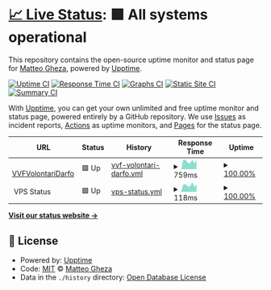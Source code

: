 # [📈 Live Status](https://status.matteogheza.it): <!--live status--> **🟩 All systems operational**

This repository contains the open-source uptime monitor and status page for [Matteo Gheza](https://www.matteogheza.it), powered by [Upptime](https://github.com/upptime/upptime).

[![Uptime CI](https://github.com/MatteoGheza/status.matteogheza.it/workflows/Uptime%20CI/badge.svg)](https://github.com/MatteoGheza/status.matteogheza.it/actions?query=workflow%3A%22Uptime+CI%22)
[![Response Time CI](https://github.com/MatteoGheza/status.matteogheza.it/workflows/Response%20Time%20CI/badge.svg)](https://github.com/MatteoGheza/status.matteogheza.it/actions?query=workflow%3A%22Response+Time+CI%22)
[![Graphs CI](https://github.com/MatteoGheza/status.matteogheza.it/workflows/Graphs%20CI/badge.svg)](https://github.com/MatteoGheza/status.matteogheza.it/actions?query=workflow%3A%22Graphs+CI%22)
[![Static Site CI](https://github.com/MatteoGheza/status.matteogheza.it/workflows/Static%20Site%20CI/badge.svg)](https://github.com/MatteoGheza/status.matteogheza.it/actions?query=workflow%3A%22Static+Site+CI%22)
[![Summary CI](https://github.com/MatteoGheza/status.matteogheza.it/workflows/Summary%20CI/badge.svg)](https://github.com/MatteoGheza/status.matteogheza.it/actions?query=workflow%3A%22Summary+CI%22)

With [Upptime](https://upptime.js.org), you can get your own unlimited and free uptime monitor and status page, powered entirely by a GitHub repository. We use [Issues](https://github.com/MatteoGheza/status.matteogheza.it/issues) as incident reports, [Actions](https://github.com/MatteoGheza/status.matteogheza.it/actions) as uptime monitors, and [Pages](https://status.matteogheza.it) for the status page.

<!--start: status pages-->
<!-- This summary is generated by Upptime (https://github.com/upptime/upptime) -->
<!-- Do not edit this manually, your changes will be overwritten -->
<!-- prettier-ignore -->
| URL | Status | History | Response Time | Uptime |
| --- | ------ | ------- | ------------- | ------ |
| <img alt="" src="https://favicons.githubusercontent.com/www.vvfvolontaridarfo.it" height="13"> [VVFVolontariDarfo](https://www.vvfvolontaridarfo.it) | 🟩 Up | [vvf-volontari-darfo.yml](https://github.com/MatteoGheza/status.matteogheza.it/commits/HEAD/history/vvf-volontari-darfo.yml) | <details><summary><img alt="Response time graph" src="./graphs/vvf-volontari-darfo/response-time-week.png" height="20"> 759ms</summary><br><a href="https://status.matteogheza.it/history/vvf-volontari-darfo"><img alt="Response time 670" src="https://img.shields.io/endpoint?url=https%3A%2F%2Fraw.githubusercontent.com%2FMatteoGheza%2Fstatus.matteogheza.it%2FHEAD%2Fapi%2Fvvf-volontari-darfo%2Fresponse-time.json"></a><br><a href="https://status.matteogheza.it/history/vvf-volontari-darfo"><img alt="24-hour response time 927" src="https://img.shields.io/endpoint?url=https%3A%2F%2Fraw.githubusercontent.com%2FMatteoGheza%2Fstatus.matteogheza.it%2FHEAD%2Fapi%2Fvvf-volontari-darfo%2Fresponse-time-day.json"></a><br><a href="https://status.matteogheza.it/history/vvf-volontari-darfo"><img alt="7-day response time 759" src="https://img.shields.io/endpoint?url=https%3A%2F%2Fraw.githubusercontent.com%2FMatteoGheza%2Fstatus.matteogheza.it%2FHEAD%2Fapi%2Fvvf-volontari-darfo%2Fresponse-time-week.json"></a><br><a href="https://status.matteogheza.it/history/vvf-volontari-darfo"><img alt="30-day response time 723" src="https://img.shields.io/endpoint?url=https%3A%2F%2Fraw.githubusercontent.com%2FMatteoGheza%2Fstatus.matteogheza.it%2FHEAD%2Fapi%2Fvvf-volontari-darfo%2Fresponse-time-month.json"></a><br><a href="https://status.matteogheza.it/history/vvf-volontari-darfo"><img alt="1-year response time 670" src="https://img.shields.io/endpoint?url=https%3A%2F%2Fraw.githubusercontent.com%2FMatteoGheza%2Fstatus.matteogheza.it%2FHEAD%2Fapi%2Fvvf-volontari-darfo%2Fresponse-time-year.json"></a></details> | <details><summary><a href="https://status.matteogheza.it/history/vvf-volontari-darfo">100.00%</a></summary><a href="https://status.matteogheza.it/history/vvf-volontari-darfo"><img alt="All-time uptime 100.00%" src="https://img.shields.io/endpoint?url=https%3A%2F%2Fraw.githubusercontent.com%2FMatteoGheza%2Fstatus.matteogheza.it%2FHEAD%2Fapi%2Fvvf-volontari-darfo%2Fuptime.json"></a><br><a href="https://status.matteogheza.it/history/vvf-volontari-darfo"><img alt="24-hour uptime 100.00%" src="https://img.shields.io/endpoint?url=https%3A%2F%2Fraw.githubusercontent.com%2FMatteoGheza%2Fstatus.matteogheza.it%2FHEAD%2Fapi%2Fvvf-volontari-darfo%2Fuptime-day.json"></a><br><a href="https://status.matteogheza.it/history/vvf-volontari-darfo"><img alt="7-day uptime 100.00%" src="https://img.shields.io/endpoint?url=https%3A%2F%2Fraw.githubusercontent.com%2FMatteoGheza%2Fstatus.matteogheza.it%2FHEAD%2Fapi%2Fvvf-volontari-darfo%2Fuptime-week.json"></a><br><a href="https://status.matteogheza.it/history/vvf-volontari-darfo"><img alt="30-day uptime 100.00%" src="https://img.shields.io/endpoint?url=https%3A%2F%2Fraw.githubusercontent.com%2FMatteoGheza%2Fstatus.matteogheza.it%2FHEAD%2Fapi%2Fvvf-volontari-darfo%2Fuptime-month.json"></a><br><a href="https://status.matteogheza.it/history/vvf-volontari-darfo"><img alt="1-year uptime 100.00%" src="https://img.shields.io/endpoint?url=https%3A%2F%2Fraw.githubusercontent.com%2FMatteoGheza%2Fstatus.matteogheza.it%2FHEAD%2Fapi%2Fvvf-volontari-darfo%2Fuptime-year.json"></a></details>
| <img alt="" src="https://favicons.githubusercontent.com/null" height="13"> VPS Status | 🟩 Up | [vps-status.yml](https://github.com/MatteoGheza/status.matteogheza.it/commits/HEAD/history/vps-status.yml) | <details><summary><img alt="Response time graph" src="./graphs/vps-status/response-time-week.png" height="20"> 118ms</summary><br><a href="https://status.matteogheza.it/history/vps-status"><img alt="Response time 113" src="https://img.shields.io/endpoint?url=https%3A%2F%2Fraw.githubusercontent.com%2FMatteoGheza%2Fstatus.matteogheza.it%2FHEAD%2Fapi%2Fvps-status%2Fresponse-time.json"></a><br><a href="https://status.matteogheza.it/history/vps-status"><img alt="24-hour response time 124" src="https://img.shields.io/endpoint?url=https%3A%2F%2Fraw.githubusercontent.com%2FMatteoGheza%2Fstatus.matteogheza.it%2FHEAD%2Fapi%2Fvps-status%2Fresponse-time-day.json"></a><br><a href="https://status.matteogheza.it/history/vps-status"><img alt="7-day response time 118" src="https://img.shields.io/endpoint?url=https%3A%2F%2Fraw.githubusercontent.com%2FMatteoGheza%2Fstatus.matteogheza.it%2FHEAD%2Fapi%2Fvps-status%2Fresponse-time-week.json"></a><br><a href="https://status.matteogheza.it/history/vps-status"><img alt="30-day response time 115" src="https://img.shields.io/endpoint?url=https%3A%2F%2Fraw.githubusercontent.com%2FMatteoGheza%2Fstatus.matteogheza.it%2FHEAD%2Fapi%2Fvps-status%2Fresponse-time-month.json"></a><br><a href="https://status.matteogheza.it/history/vps-status"><img alt="1-year response time 113" src="https://img.shields.io/endpoint?url=https%3A%2F%2Fraw.githubusercontent.com%2FMatteoGheza%2Fstatus.matteogheza.it%2FHEAD%2Fapi%2Fvps-status%2Fresponse-time-year.json"></a></details> | <details><summary><a href="https://status.matteogheza.it/history/vps-status">100.00%</a></summary><a href="https://status.matteogheza.it/history/vps-status"><img alt="All-time uptime 100.00%" src="https://img.shields.io/endpoint?url=https%3A%2F%2Fraw.githubusercontent.com%2FMatteoGheza%2Fstatus.matteogheza.it%2FHEAD%2Fapi%2Fvps-status%2Fuptime.json"></a><br><a href="https://status.matteogheza.it/history/vps-status"><img alt="24-hour uptime 100.00%" src="https://img.shields.io/endpoint?url=https%3A%2F%2Fraw.githubusercontent.com%2FMatteoGheza%2Fstatus.matteogheza.it%2FHEAD%2Fapi%2Fvps-status%2Fuptime-day.json"></a><br><a href="https://status.matteogheza.it/history/vps-status"><img alt="7-day uptime 100.00%" src="https://img.shields.io/endpoint?url=https%3A%2F%2Fraw.githubusercontent.com%2FMatteoGheza%2Fstatus.matteogheza.it%2FHEAD%2Fapi%2Fvps-status%2Fuptime-week.json"></a><br><a href="https://status.matteogheza.it/history/vps-status"><img alt="30-day uptime 100.00%" src="https://img.shields.io/endpoint?url=https%3A%2F%2Fraw.githubusercontent.com%2FMatteoGheza%2Fstatus.matteogheza.it%2FHEAD%2Fapi%2Fvps-status%2Fuptime-month.json"></a><br><a href="https://status.matteogheza.it/history/vps-status"><img alt="1-year uptime 100.00%" src="https://img.shields.io/endpoint?url=https%3A%2F%2Fraw.githubusercontent.com%2FMatteoGheza%2Fstatus.matteogheza.it%2FHEAD%2Fapi%2Fvps-status%2Fuptime-year.json"></a></details>

<!--end: status pages-->

[**Visit our status website →**](https://status.matteogheza.it)

## 📄 License

- Powered by: [Upptime](https://github.com/upptime/upptime)
- Code: [MIT](./LICENSE) © [Matteo Gheza](https://www.matteogheza.it)
- Data in the `./history` directory: [Open Database License](https://opendatacommons.org/licenses/odbl/1-0/)
